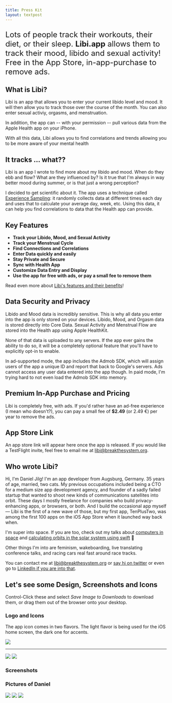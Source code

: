```yaml
---
title: Press Kit
layout: textpost
---
```


<p style="font-size: 18pt;">Lots of people track their workouts, their diet, or their sleep. <b>Libi.app</b> allows them to track their mood, libido and sexual activity! Free in the App Store, in-app-purchase to remove ads.</p>

## What is Libi?
Libi is an app that allows you to enter your current libido level and mood. It will then allow you to track those over the course of the month. You can also enter sexual activiy, orgasms, and menstruation. 

In addition, the app can -- with your permission -- pull various data from the Apple Health app on your iPhone. 

With all this data, Libi allows you to find correlations and trends allowing you to be more aware of your mental health 

## It tracks ... what??
Libi is an app I wrote to find more about my libido and mood. When do they ebb and flow? What are they influenced by? Is it true that I'm always in way better mood during summer, or is that just a wrong perception?

I decided to get scientific about it. The app uses a technique called [Experience Sampling](https://en.wikipedia.org/wiki/Experience_sampling_method): it randomly collects data at different times each day and uses that to calculate your average day, week, etc. Using this data, it can help you find correlations to data that the Health app can provide.

## Key Features

- **Track your Libido, Mood, and Sexual Activity**
- **Track your Menstrual Cycle**
- **Find Connections and Correlations**
- **Enter Data quickly and easily**
- **Stay Private and Secure**
- **Sync with Health App**
- **Customize Data Entry and Display**
- **Use the app for free with ads, or pay a small fee to remove them**

Read even more about [Libi's features and their benefits](/benefits)!

## Data Security and Privacy
Libido and Mood data is incredibly sensitive. This is why all data you enter into the app is only stored on your devices. Libido, Mood, and Orgasm data is stored directly into Core Data. Sexual Activity and Menstrual Flow are stored into the Health app using Apple HealthKit. 

None of that data is uploaded to any servers. If the app ever gains the ability to do so, it will be a completely optional feature that you'll have to explicitly opt-in to enable. 

In ad-supported mode, the app includes the Admob SDK, which will assign users of the app a unique ID and report that back to Google's servers. Ads cannot access any user data entered into the app though. In paid mode, I'm trying hard to not even load the Admob SDK into memory.

## Premium In-App Purchase and Pricing
Libi is completely free, with ads. If you'd rather have an ad-free experience (I mean who doesn't?), you can pay a small fee of **$2.49** (or 2.49 €) per year to remove the ads. 

## App Store Link
An app store link will appear here once the app is released. If you would like a TestFlight invite, feel free to email me at [libi@breakthesystem.org](mailto:libi@breakthesystem.org).

## Who wrote Libi?
Hi, I'm Daniel Jilg! I'm an app developer from Augsburg, Germany. 35 years of age, married, two cats. My previous occupations included being a CTO for a medium size app development agency, and founder of a sadly failed startup that wanted to shoot new kinds of communications satellites into orbit. These days I mostly freelance for companies who build privacy-enhancing apps, or browsers, or both. And I build the occasional app myself — Libi is the first of a new wave of those, but my first app, TenPlusTwo, was among the first 100 apps on the iOS App Store when it launched way back when.

I'm super into space. If you are too, check out my talks about [computers in space](https://www.youtube.com/watch?v=OTys3VzCe7o) and [calculating orbits in the solar system using swift](https://www.youtube.com/watch?v=09iTidqkriw) 🚀

Other things I'm into are feminism, wakeboarding, live translating conference talks, and racing cars real fast around race tracks.

You can contact me at [libi@breakthesystem.org](mailto:libi@breakthesystem.org) or [say hi on twitter](https://twitter.com/breakthesystem) or even go to [LinkedIn if you are into that](https://www.linkedin.com/in/danieljilg/).

## Let's see some Design, Screenshots and Icons

Control-Click these and select *Save Image to Downloads* to download them, or drag them out of the browser onto your desktop.

### Logo and Icons

The app icon comes in two flavors. The light flavor is being used for the iOS home screen, the dark one for accents.

<img src="assets/press/banner3.jpg" class="pressImage">

----

<img src="assets/press/AppIcon3.png" class="pressImage halfWidth">
<img src="assets/press/AppIcon3Light.png" class="pressImage halfWidth">

### Screenshots

### Pictures of Daniel
<img src="assets/press/daniel2.jpg" class="pressImage thirdWidth">
<img src="assets/press/daniel1.jpg" class="pressImage thirdWidth">
<img src="assets/press/daniel3.jpg" class="pressImage thirdWidth">